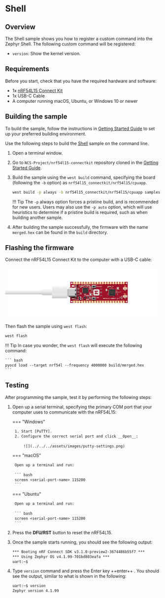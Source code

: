 # Shell

## Overview

The Shell sample shows you how to register a custom command into the Zephyr Shell. The following custom command will be registered:

- `version`: Show the kernel version.

## Requirements

Before you start, check that you have the required hardware and software:

- 1x [nRF54L15 Connect Kit](https://makerdiary.com/products/nrf54l15-connectkit)
- 1x USB-C Cable
- A computer running macOS, Ubuntu, or Windows 10 or newer

## Building the sample

To build the sample, follow the instructions in [Getting Started Guide] to set up your preferred building environment.

Use the following steps to build the [Shell] sample on the command line.

1. Open a terminal window.

2. Go to `NCS-Project/nrf54l15-connectkit` repository cloned in the [Getting Started Guide].

3. Build the sample using the `west build` command, specifying the board (following the `-b` option) as `nrf54l15_connectkit/nrf54l15/cpuapp`.

	``` bash
	west build -p always -b nrf54l15_connectkit/nrf54l15/cpuapp samples/shell
	```

	!!! Tip
		The `-p` always option forces a pristine build, and is recommended for new users. Users may also use the `-p auto` option, which will use heuristics to determine if a pristine build is required, such as when building another sample.

4. After building the sample successfully, the firmware with the name `merged.hex` can be found in the `build` directory.

## Flashing the firmware

Connect the nRF54L15 Connect Kit to the computer with a USB-C cable:

![](../../../assets/images/connecting-board-without-ant.png)

Then flash the sample using `west flash`:

``` bash
west flash
```

!!! Tip
	In case you wonder, the `west flash` will execute the following command:

	``` bash
	pyocd load --target nrf54l --frequency 4000000 build/merged.hex
	```

## Testing

After programming the sample, test it by performing the following steps:

1. Open up a serial terminal, specifying the primary COM port that your computer uses to communicate with the nRF54L15:

	=== "Windows"

		1. Start [PuTTY].
		2. Configure the correct serial port and click __Open__:

			![](../../../assets/images/putty-settings.png)

	=== "macOS"

		Open up a terminal and run:

		``` bash
		screen <serial-port-name> 115200
		```

	=== "Ubuntu"

		Open up a terminal and run:

		``` bash
		screen <serial-port-name> 115200
		```

2. Press the __DFU/RST__ button to reset the nRF54L15.

3. Once the sample starts running, you should see the following output:

	``` { .bash .no-copy linenums="1" title="Terminal" }
	*** Booting nRF Connect SDK v3.1.0-preview2-3674486b55f7 ***
	*** Using Zephyr OS v4.1.99-701bd803eafa ***
	uart:~$
	```

4. Type `version` command and press the Enter key ++enter++ . You should see the output, similar to what is shown in the following:

	``` { .txt .no-copy linenums="3" title="Terminal"}
	uart:~$ version
	Zephyr version 4.1.99
	```

[Getting Started Guide]: ../getting-started.md
[Shell]: https://github.com/makerdiary/nrf54l15-connectkit/tree/main/samples/shell
[PuTTY]: https://apps.microsoft.com/store/detail/putty/XPFNZKSKLBP7RJ

